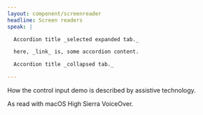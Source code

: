```yaml
---
layout: component/screenreader
headline: Screen readers
speak: |

  Accordion title _selected expanded tab._

  here, _link_ is, some accordion content.

  Accordion title _collapsed tab._

---
```



How the control input demo is described by assistive technology.

As read with macOS High Sierra VoiceOver.
